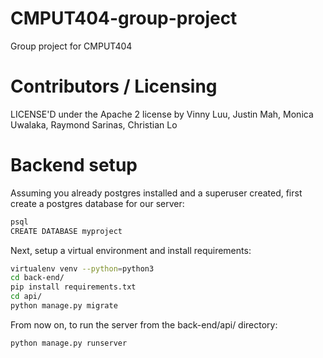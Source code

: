 CMPUT404-group-project
=============================

Group project for CMPUT404

Contributors / Licensing
========================

LICENSE'D under the Apache 2 license by Vinny Luu, Justin Mah, Monica Uwalaka, Raymond Sarinas, Christian Lo


# Backend setup
Assuming you already postgres installed and a superuser created, first create a postgres database for our server:
```bash
psql 
CREATE DATABASE myproject
```
Next, setup a virtual environment and install requirements:
```bash
virtualenv venv --python=python3
cd back-end/
pip install requirements.txt
cd api/
python manage.py migrate
```
From now on, to run the server from the back-end/api/ directory:
```bash
python manage.py runserver
```
